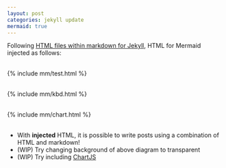 ```yaml
---
layout: post
categories: jekyll update
mermaid: true
---
```


Following <a href="https://japoneris.neocities.org/tech/2022/07/15/including_html">HTML files within markdown for Jekyll</a>, HTML for Mermaid injected as follows: 
<br /><br />

{% include mm/test.html %}
<br /><br />

{% include mm/kbd.html %}
<br /><br />

{% include mm/chart.html %}
<br /><br />


- With **injected** HTML, it is possible to write posts using a combination of HTML and markdown!
- (WIP) Try changing background of above diagram to transparent
- (WIP) Try including [ChartJS](https://comp.anu.edu.au/docs/jekyll-anu-theme-docs/site-developers/html-and-markdown/)